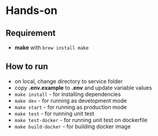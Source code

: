 # Hands-on

## Requirement

- **make** with `brew install make`

## How to run

- on local, change directory to service folder
- copy **.env.example** to **.env** and update variable values
- `make install` - for installing dependencies
- `make dev` - for running as development mode
- `make start` - for running as production mode
- `make test` - for running unit test
- `make test-docker` - for running unit test on dockerfile
- `make build-docker` - for building docker image
